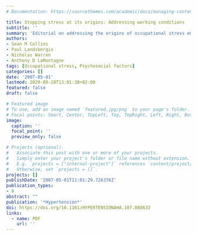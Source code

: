 ```yaml
---
# Documentation: https://sourcethemes.com/academic/docs/managing-content/

title: Stopping stress at its origins: Addressing working conditions
subtitle: ''
summary: 'Editorial on addressing the origins of occupational stress embedded within working conditions.'
authors:
- Sean M Collins
- Paul Landsbergis
- Nicholas Warren
- Anthony D LaMontagne
tags: [Occupational stress, Psychosocial factors]
categories: []
date: '2007-05-01'
lastmod: 2020-08-28T13:01:30+02:00
featured: false
draft: false

# Featured image
# To use, add an image named `featured.jpg/png` to your page's folder.
# Focal points: Smart, Center, TopLeft, Top, TopRight, Left, Right, BottomLeft, Bottom, BottomRight.
image:
  caption: ''
  focal_point: ''
  preview_only: false

# Projects (optional).
#   Associate this post with one or more of your projects.
#   Simply enter your project's folder or file name without extension.
#   E.g. `projects = ["internal-project"]` references `content/project/deep-learning/index.md`.
#   Otherwise, set `projects = []`.
projects: []
publishDate: '2007-05-01T11:01:29.726376Z'
publication_types:
- 8
abstract: ""
publication: '*Hypertension*'
doi: https://doi.org/10.1161/HYPERTENSIONAHA.107.088633
links:
  - name: PDF
    url: ''
---
```

